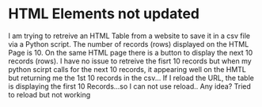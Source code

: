 
# HTML Elements not updated

I am trying to retreive an HTML Table from a website to save it in a csv file via a Python script.
The number of records (rows) displayed on the HTML Page is 10.
On the same HTML page there is a button to display the next 10 records (rows).
I have no issue to retreive the fisrt 10 records but when my python scirpt calls for the next 10 records, it appearing well on the HMTL but returning me the 1st 10 records in the csv...
If I reload the URL, the table is displaying the first 10 Records...so I can not use reload..
Any idea?
Tried to reload but not working

        